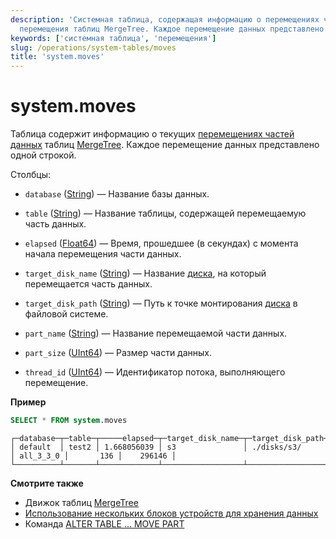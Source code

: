 ```yaml
---
description: 'Системная таблица, содержащая информацию о перемещениях частей данных, находящихся в процессе
  перемещения таблиц MergeTree. Каждое перемещение данных представлено одной строкой.'
keywords: ['системная таблица', 'перемещения']
slug: /operations/system-tables/moves
title: 'system.moves'
---
```



# system.moves

Таблица содержит информацию о текущих [перемещениях частей данных](/sql-reference/statements/alter/partition#move-partitionpart) таблиц [MergeTree](/engines/table-engines/mergetree-family/mergetree.md). Каждое перемещение данных представлено одной строкой.

Столбцы:

- `database` ([String](/sql-reference/data-types/string.md)) — Название базы данных.

- `table` ([String](/sql-reference/data-types/string.md)) — Название таблицы, содержащей перемещаемую часть данных.

- `elapsed` ([Float64](../../sql-reference/data-types/float.md)) — Время, прошедшее (в секундах) с момента начала перемещения части данных.

- `target_disk_name` ([String](disks.md)) — Название [диска](/operations/system-tables/disks/), на который перемещается часть данных.

- `target_disk_path` ([String](disks.md)) — Путь к точке монтирования [диска](/operations/system-tables/disks/) в файловой системе.

- `part_name` ([String](/sql-reference/data-types/string.md)) — Название перемещаемой части данных.

- `part_size` ([UInt64](../../sql-reference/data-types/int-uint.md)) — Размер части данных.

- `thread_id` ([UInt64](../../sql-reference/data-types/int-uint.md)) — Идентификатор потока, выполняющего перемещение.

**Пример**

```sql
SELECT * FROM system.moves
```

```response
┌─database─┬─table─┬─────elapsed─┬─target_disk_name─┬─target_disk_path─┬─part_name─┬─part_size─┬─thread_id─┐
│ default  │ test2 │ 1.668056039 │ s3               │ ./disks/s3/      │ all_3_3_0 │       136 │    296146 │
└──────────┴───────┴─────────────┴──────────────────┴──────────────────┴───────────┴───────────┴───────────┘
```

**Смотрите также**

- Движок таблиц [MergeTree](/engines/table-engines/mergetree-family/mergetree.md)
- [Использование нескольких блоков устройств для хранения данных](/engines/table-engines/mergetree-family/mergetree#table_engine-mergetree-multiple-volumes)
- Команда [ALTER TABLE ... MOVE PART](/sql-reference/statements/alter/partition#move-partitionpart)
